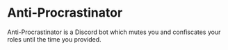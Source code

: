 # Anti-Procrastinator
Anti-Procrastinator is a Discord bot which mutes you and confiscates your roles until the time you provided.
